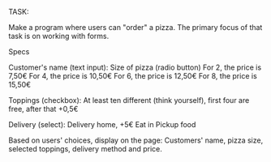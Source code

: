 TASK:

Make a program where users can "order" a pizza. The primary focus of that task is on working with forms.

Specs

Customer's name (text input):
Size of pizza (radio button)
For 2, the price is 7,50€
For 4, the price is 10,50€
For 6, the price is 12,50€
For 8, the price is 15,50€

Toppings (checkbox):
At least ten different (think yourself), first four are free, after that +0,5€

Delivery (select):
Delivery home, +5€
Eat in
Pickup food

Based on users' choices, display on the page: Customers' name, pizza size, selected toppings, delivery method and price.

